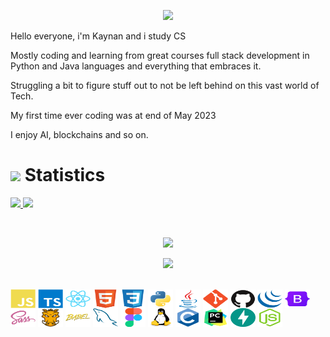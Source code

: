 <p align="center">
  <a href="https://github.com/DenverCoder1/readme-typing-svg"><img src="https://readme-typing-svg.herokuapp.com?lines=Hi,+I'm+Kaynan.;I+love+open-source.;I+enjoy+learning.;I+love+spreading+knowledge.;I+oodle+of+curiosity+on+learning.;&center=true&width=500&height=50"></a>
</p>


Hello everyone, i'm Kaynan and i study CS 

Mostly coding and learning from great courses full stack development in Python and Java languages and everything that embraces it.<br>

Struggling a bit to figure stuff out to not be left behind on this vast world of Tech.<br>
       
My first time ever coding was at end of May 2023<br>

I enjoy AI, blockchains and so on.<br>

# <img src="https://media4.giphy.com/media/MIGbtLZoVjbl0bYbAd/giphy.gif?cid=ecf05e472t2h0i8d7dcjaoau9iqtchhr899hxmpxzzgc7lyw&rid=giphy.gif" width="30"> Statistics

<p align="left">
  <a href="http://torrinleonard.com/">
    <img width="49.5%" src="https://github-readme-stats.vercel.app/api?username=k-aynan&show_icons=true&include_all_commits=true&theme=radical&hide_border=true">
    <img width="49.5%" src="https://github-readme-streak-stats.herokuapp.com/?user=k-aynan&theme=radical&hide_border=true">		  
  </a>
</p><br />

<p align="center">
  <a href="http://torrinleonard.com/">
    <img width="49.5%" src="https://github-readme-stats.vercel.app/api/top-langs/?username=k-aynan&theme=radical&bg_color=282828&hide_border=true&include_all_commits=true&count_private=true&layout=compact">
  </a>
</p>

<p align="center"><img src="https://profile-counter.glitch.me/{k-aynan}/count.svg"></p>
    
<div style="display: inline-block "><br>
  <img align="center" alt=-Js" height="30" width="40" src="https://raw.githubusercontent.com/devicons/devicon/master/icons/javascript/javascript-plain.svg">
  <img align="center" alt="Ts" height="30" width="40" src="https://raw.githubusercontent.com/devicons/devicon/master/icons/typescript/typescript-plain.svg">
  <img align="center" alt="React" height="30" width="40" src="https://raw.githubusercontent.com/devicons/devicon/master/icons/react/react-original.svg">
  <img align="center" alt="HTML" height="30" width="40" src="https://raw.githubusercontent.com/devicons/devicon/master/icons/html5/html5-original.svg">
  <img align="center" alt="CSS" height="30" width="40" src="https://raw.githubusercontent.com/devicons/devicon/master/icons/css3/css3-original.svg">
  <img align="center" alt="CSS" height="30" width="40" src="https://raw.githubusercontent.com/devicons/devicon/master/icons/python/python-original.svg">
  <img align="center" alt="CSS" height="30" width="40" src="https://raw.githubusercontent.com/devicons/devicon/master/icons/java/java-original.svg">
  <img align="center" alt="CSS" height="30" width="40" src="https://raw.githubusercontent.com/devicons/devicon/master/icons/git/git-original.svg">
  <img align="center" alt="CSS" height="30" width="40" src="https://raw.githubusercontent.com/devicons/devicon/master/icons/github/github-original.svg">
  <img align="center" alt="CSS" height="30" width="40" src="https://raw.githubusercontent.com/devicons/devicon/master/icons/jquery/jquery-original.svg">
  <img align="center" alt="CSS" height="30" width="40" src="https://raw.githubusercontent.com/devicons/devicon/master/icons/bootstrap/bootstrap-original.svg">
  <img align="center" alt="CSS" height="30" width="40" src="https://raw.githubusercontent.com/devicons/devicon/master/icons/sass/sass-original.svg">
  <img align="center" alt="CSS" height="30" width="40" src="https://raw.githubusercontent.com/devicons/devicon/master/icons/grunt/grunt-original.svg">
  <img align="center" alt="CSS" height="30" width="40" src="https://raw.githubusercontent.com/devicons/devicon/master/icons/babel/babel-original.svg">
       <img align="center" alt="CSS" height="30" width="40" src="https://raw.githubusercontent.com/devicons/devicon/master/icons/mysql/mysql-original.svg">
       <img align="center" alt="CSS" height="30" width="40" src="https://raw.githubusercontent.com/devicons/devicon/master/icons/figma/figma-original.svg">
       <img align="center" alt="CSS" height="30" width="40" src="https://raw.githubusercontent.com/devicons/devicon/master/icons/linux/linux-original.svg">
       <img align="center" alt="CSS" height="30" width="40" src="https://raw.githubusercontent.com/devicons/devicon/master/icons/c/c-original.svg">
        <img align="center" alt="CSS" height="30" width="40" src="https://raw.githubusercontent.com/devicons/devicon/master/icons/pycharm/pycharm-original.svg">
        <img align="center" alt="CSS" height="30" width="40" src="https://raw.githubusercontent.com/devicons/devicon/master/icons/fastapi/fastapi-original.svg">
	  <img align="center" alt="CSS" height="30" width="40" src="https://raw.githubusercontent.com/devicons/devicon/master/icons/nodejs/nodejs-original.svg">
</div>
